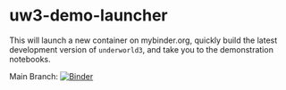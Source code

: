 # uw3-demo-launcher

This will launch a new container on mybinder.org, quickly build
the latest development version of `underworld3`, and take you to
the demonstration notebooks.

Main Branch: [![Binder](https://mybinder.org/badge_logo.svg)](https://mybinder.org/v2/gh/underworld-community/uw3-demo-launcher/HEAD?labpath=underworld3%2Fdocs%2Fuser%2FNotebooks%2FNotebook_Index.ipynb)
